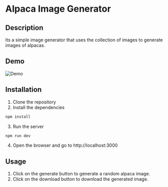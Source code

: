 # Alpaca Image Generator

## Description
Its a simple image generator that uses the collection of images to generate images of alpacas.

## Demo
![Demo](https://deva0813.github.io/alpaca-image-generator/)

## Installation
1. Clone the repository
2. Install the dependencies
```bash
npm install
```
3. Run the server
```bash
npm run dev
```
4. Open the browser and go to http://localhost:3000

## Usage
1. Click on the generate button to generate a random alpaca image.
2. Click on the download button to download the generated image.